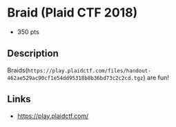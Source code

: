 # Braid (Plaid CTF 2018)

* 350 pts

## Description

>>>
Braids(`https://play.plaidctf.com/files/handout-462ae529ac90cf1e54dd95318b8b36bd73c2c2cd.tgz`) are fun!
>>>


## Links
* https://play.plaidctf.com/
